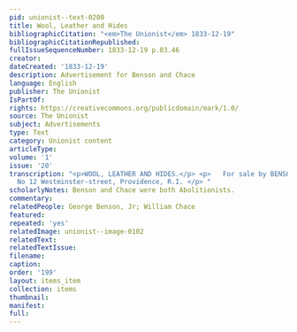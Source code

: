 ```yaml
---
pid: unionist--text-0200
title: Wool, Leather and Hides
bibliographicCitation: "<em>The Unionist</em> 1833-12-19"
bibliographicCitationRepublished: 
fullIssueSequenceNumber: 1833-12-19 p.03.46
creator: 
dateCreated: '1833-12-19'
description: Advertisement for Benson and Chace
language: English
publisher: The Unionist
IsPartOf: 
rights: https://creativecommons.org/publicdomain/mark/1.0/
source: The Unionist
subject: Advertisements
type: Text
category: Unionist content
articleType: 
volume: '1'
issue: '20'
transcription: "<p>WOOL, LEATHER AND HIDES.</p> <p>   For sale by BENSON &amp; CHACE,
  No 12 Westminster-street, Providence, R.I. </p> "
scholarlyNotes: Benson and Chace were both Abolitionists.
commentary: 
relatedPeople: George Benson, Jr; William Chace
featured: 
repeated: 'yes'
relatedImage: unionist--image-0102
relatedText: 
relatedTextIssue: 
filename: 
caption: 
order: '199'
layout: items_item
collection: items
thumbnail: 
manifest: 
full: 
---
```

